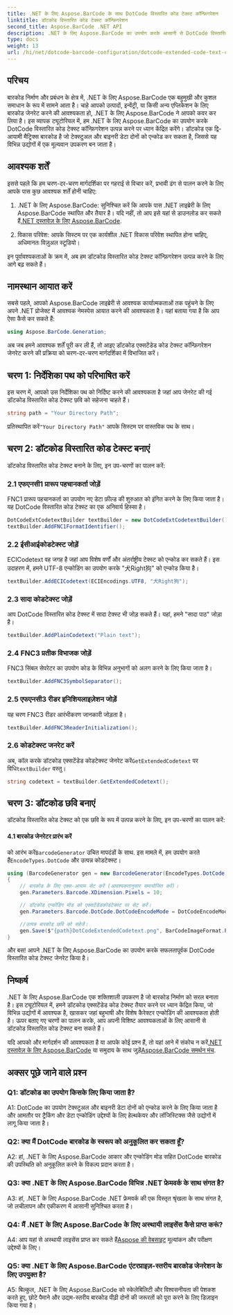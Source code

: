 ```yaml
---
title: .NET के लिए Aspose.BarCode के साथ DotCode विस्तारित कोड टेक्स्ट कॉन्फ़िगरेशन
linktitle: डॉटकोड विस्तारित कोड टेक्स्ट कॉन्फ़िगरेशन
second_title: Aspose.BarCode .NET API
description: .NET के लिए Aspose.BarCode का उपयोग करके आसानी से DotCode विस्तारित कोड टेक्स्ट कॉन्फ़िगरेशन जेनरेट करें। कुशल बारकोड निर्माण के लिए हमारी चरण-दर-चरण मार्गदर्शिका का पालन करें।
type: docs
weight: 13
url: /hi/net/dotcode-barcode-configuration/dotcode-extended-code-text-configuration/
---
```

## परिचय

बारकोड निर्माण और प्रबंधन के क्षेत्र में, .NET के लिए Aspose.BarCode एक बहुमुखी और कुशल समाधान के रूप में सामने आता है। चाहे आपको उत्पादों, इन्वेंट्री, या किसी अन्य एप्लिकेशन के लिए बारकोड जेनरेट करने की आवश्यकता हो, .NET के लिए Aspose.BarCode ने आपको कवर कर लिया है। इस व्यापक ट्यूटोरियल में, हम .NET के लिए Aspose.BarCode का उपयोग करके DotCode विस्तारित कोड टेक्स्ट कॉन्फ़िगरेशन उत्पन्न करने पर ध्यान केंद्रित करेंगे। डॉटकोड एक द्वि-आयामी मैट्रिक्स बारकोड है जो टेक्स्टुअल और बाइनरी डेटा दोनों को एन्कोड कर सकता है, जिससे यह विभिन्न उद्योगों में एक मूल्यवान उपकरण बन जाता है।

## आवश्यक शर्तें

इससे पहले कि हम चरण-दर-चरण मार्गदर्शिका पर गहराई से विचार करें, प्रभावी ढंग से पालन करने के लिए आपके पास कुछ आवश्यक शर्तें होनी चाहिए:

1.  .NET के लिए Aspose.BarCode: सुनिश्चित करें कि आपके पास .NET लाइब्रेरी के लिए Aspose.BarCode स्थापित और तैयार है। यदि नहीं, तो आप इसे यहां से डाउनलोड कर सकते हैं[.NET दस्तावेज़ के लिए Aspose.BarCode](https://reference.aspose.com/barcode/net/).

2. विकास परिवेश: आपके सिस्टम पर एक कार्यशील .NET विकास परिवेश स्थापित होना चाहिए, अधिमानतः विज़ुअल स्टूडियो।

इन पूर्वावश्यकताओं के क्रम में, अब हम डॉटकोड विस्तारित कोड टेक्स्ट कॉन्फ़िगरेशन उत्पन्न करने के लिए आगे बढ़ सकते हैं।

## नामस्थान आयात करें

सबसे पहले, आपको Aspose.BarCode लाइब्रेरी से आवश्यक कार्यात्मकताओं तक पहुंचने के लिए अपने .NET प्रोजेक्ट में आवश्यक नेमस्पेस आयात करने की आवश्यकता है। यहां बताया गया है कि आप ऐसा कैसे कर सकते हैं:


```csharp
using Aspose.BarCode.Generation;
```

अब जब हमने आवश्यक शर्तें पूरी कर ली हैं, तो आइए डॉटकोड एक्सटेंडेड कोड टेक्स्ट कॉन्फ़िगरेशन जेनरेट करने की प्रक्रिया को चरण-दर-चरण मार्गदर्शिका में विभाजित करें।



## चरण 1: निर्देशिका पथ को परिभाषित करें

इस चरण में, आपको उस निर्देशिका पथ को निर्दिष्ट करने की आवश्यकता है जहां आप जेनरेट की गई डॉटकोड विस्तारित कोड टेक्स्ट छवि को सहेजना चाहते हैं।

```csharp
string path = "Your Directory Path";
```

 प्रतिस्थापित करें`"Your Directory Path"` आपके सिस्टम पर वास्तविक पथ के साथ।

## चरण 2: डॉटकोड विस्तारित कोड टेक्स्ट बनाएं

डॉटकोड विस्तारित कोड टेक्स्ट बनाने के लिए, इन उप-चरणों का पालन करें:

### 2.1 एफएनसी1 प्रारूप पहचानकर्ता जोड़ें

FNC1 प्रारूप पहचानकर्ता का उपयोग नए डेटा फ़ील्ड की शुरुआत को इंगित करने के लिए किया जाता है। यह DotCode विस्तारित कोड टेक्स्ट का एक अनिवार्य हिस्सा है।

```csharp
DotCodeExtCodetextBuilder textBuilder = new DotCodeExtCodetextBuilder();
textBuilder.AddFNC1FormatIdentifier();
```

### 2.2 ईसीआईकोडटेक्स्ट जोड़ें

ECICodetext वह जगह है जहां आप विशेष वर्णों और अंतर्राष्ट्रीय टेक्स्ट को एन्कोड कर सकते हैं। इस उदाहरण में, हमने UTF-8 एन्कोडिंग का उपयोग करके "犬Right狗" को एन्कोड किया है।

```csharp
textBuilder.AddECICodetext(ECIEncodings.UTF8, "犬Right狗");
```

### 2.3 सादा कोडटेक्स्ट जोड़ें

आप DotCode विस्तारित कोड टेक्स्ट में सादा टेक्स्ट भी जोड़ सकते हैं। यहां, हमने "सादा पाठ" जोड़ा है।

```csharp
textBuilder.AddPlainCodetext("Plain text");
```

### 2.4 FNC3 प्रतीक विभाजक जोड़ें

FNC3 सिंबल सेपरेटर का उपयोग कोड के विभिन्न अनुभागों को अलग करने के लिए किया जाता है।

```csharp
textBuilder.AddFNC3SymbolSeparator();
```

### 2.5 एफएनसी3 रीडर इनिशियलाइज़ेशन जोड़ें

यह चरण FNC3 रीडर आरंभीकरण जानकारी जोड़ता है।

```csharp
textBuilder.AddFNC3ReaderInitialization();
```

### 2.6 कोडटेक्स्ट जनरेट करें

 अब, कॉल करके डॉटकोड एक्सटेंडेड कोडटेक्स्ट जेनरेट करें`GetExtendedCodetext` पर विधि`textBuilder` वस्तु।

```csharp
string codetext = textBuilder.GetExtendedCodetext();
```

## चरण 3: डॉटकोड छवि बनाएं

डॉटकोड विस्तारित कोड टेक्स्ट को एक छवि के रूप में उत्पन्न करने के लिए, इन उप-चरणों का पालन करें:

#### 4.1 बारकोड जेनरेटर प्रारंभ करें

 को आरंभ करें`BarcodeGenerator` उचित मापदंडों के साथ. इस मामले में, हम उपयोग करते हैं`EncodeTypes.DotCode` और उत्पन्न कोडटेक्स्ट।

```csharp
using (BarcodeGenerator gen = new BarcodeGenerator(EncodeTypes.DotCode, codetext))
{
    // बारकोड के लिए एक्स-आयाम सेट करें (आवश्यकतानुसार समायोजित करें)।
    gen.Parameters.Barcode.XDimension.Pixels = 10;

    // डॉटकोड एन्कोडिंग मोड को एक्सटेंडेडकोडटेक्स्ट पर सेट करें।
    gen.Parameters.Barcode.DotCode.DotCodeEncodeMode = DotCodeEncodeMode.ExtendedCodetext;

    //उत्पन्न बारकोड छवि को सहेजें।
    gen.Save($"{path}DotCodeExtendedCodetext.png", BarCodeImageFormat.Png);
}
```

और बस! आपने .NET के लिए Aspose.BarCode का उपयोग करके सफलतापूर्वक DotCode विस्तारित कोड टेक्स्ट जेनरेट किया है।

## निष्कर्ष

.NET के लिए Aspose.BarCode एक शक्तिशाली उपकरण है जो बारकोड निर्माण को सरल बनाता है। इस ट्यूटोरियल में, हमने डॉटकोड एक्सटेंडेड कोड टेक्स्ट तैयार करने पर ध्यान केंद्रित किया, जो विभिन्न उद्योगों में आवश्यक है, खासकर जहां बहुभाषी और विशेष कैरेक्टर एन्कोडिंग की आवश्यकता होती है। ऊपर बताए गए चरणों का पालन करके, आप अपनी विशिष्ट आवश्यकताओं के लिए आसानी से डॉटकोड विस्तारित कोड टेक्स्ट बना सकते हैं।

 यदि आपको और मार्गदर्शन की आवश्यकता है या आपके कोई प्रश्न हैं, तो यहां आने में संकोच न करें[.NET दस्तावेज़ के लिए Aspose.BarCode](https://reference.aspose.com/barcode/net/) या समुदाय के साथ जुड़ें[Aspose.BarCode समर्थन मंच](https://forum.aspose.com/c/barcode/13).

## अक्सर पूछे जाने वाले प्रश्न

### Q1: डॉटकोड का उपयोग किसके लिए किया जाता है?

A1: DotCode का उपयोग टेक्स्टुअल और बाइनरी डेटा दोनों को एन्कोड करने के लिए किया जाता है और आमतौर पर ट्रैकिंग और डेटा एन्कोडिंग उद्देश्यों के लिए हेल्थकेयर और लॉजिस्टिक्स जैसे उद्योगों में लागू किया जाता है।

### Q2: क्या मैं DotCode बारकोड के स्वरूप को अनुकूलित कर सकता हूँ?

A2: हां, .NET के लिए Aspose.BarCode आकार और एन्कोडिंग मोड सहित DotCode बारकोड की उपस्थिति को अनुकूलित करने के विकल्प प्रदान करता है।

### Q3: क्या .NET के लिए Aspose.BarCode विभिन्न .NET फ्रेमवर्क के साथ संगत है?

A3: हां, .NET के लिए Aspose.BarCode .NET फ्रेमवर्क की एक विस्तृत श्रृंखला के साथ संगत है, जो लचीलापन और एकीकरण में आसानी सुनिश्चित करता है।

### Q4: मैं .NET के लिए Aspose.BarCode के लिए अस्थायी लाइसेंस कैसे प्राप्त करूं?

 A4: आप यहां से अस्थायी लाइसेंस प्राप्त कर सकते हैं[Aspose की वेबसाइट](https://purchase.aspose.com/temporary-license/) मूल्यांकन और परीक्षण उद्देश्यों के लिए।

### Q5: क्या .NET के लिए Aspose.BarCode एंटरप्राइज़-स्तरीय बारकोड जेनरेशन के लिए उपयुक्त है?

A5: बिल्कुल, .NET के लिए Aspose.BarCode को स्केलेबिलिटी और विश्वसनीयता की पेशकश करते हुए, छोटे पैमाने और उद्यम-स्तरीय बारकोड पीढ़ी दोनों की जरूरतों को पूरा करने के लिए डिज़ाइन किया गया है।